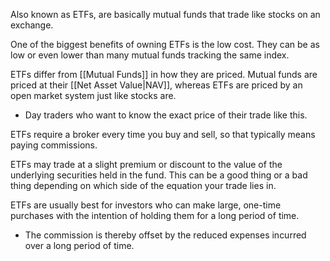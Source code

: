 Also known as ETFs, are basically mutual funds that trade like stocks on an exchange.

One of the biggest benefits of owning ETFs is the low cost.  They can be as low or even lower than many mutual funds tracking the same index.

ETFs differ from [[Mutual Funds]] in how they are priced.  Mutual funds are priced at their [[Net Asset Value|NAV]], whereas ETFs are priced by an open market system just like stocks are.
- Day traders who want to know the exact price of their trade like this.

ETFs require a broker every time you buy and sell, so that typically means paying commissions.

ETFs may trade at a slight premium or discount to the value of the underlying securities held in the fund. This can be a good thing or a bad thing depending on which side of the equation your trade lies in.

ETFs are usually best for investors who can make large, one-time purchases with the intention of holding them for a long period of time.
- The commission is thereby offset by the reduced expenses incurred over a long period of time.